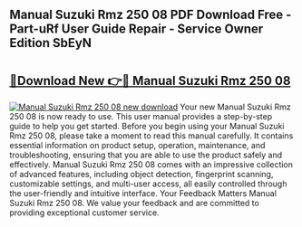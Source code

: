## Manual Suzuki Rmz 250 08 PDF Download Free - Part-uRf User Guide Repair - Service Owner Edition SbEyN

# <h2><a href="http://bc95174.oget.top/?id=Manual+Suzuki+Rmz+250+08">🔗Download New 👉🔴 Manual Suzuki Rmz 250 08</a></h2>

[![Manual Suzuki Rmz 250 08 new download](https://i.imgur.com/5g1atiW.png)](http://bc95174.oget.top/?id=Manual+Suzuki+Rmz+250+08)
Your new Manual Suzuki Rmz 250 08 is now ready to use. This user manual provides a step-by-step guide to help you get started. Before you begin using your Manual Suzuki Rmz 250 08, please take a moment to read this manual carefully. It contains essential information on product setup, operation, maintenance, and troubleshooting, ensuring that you are able to use the product safely and effectively. Manual Suzuki Rmz 250 08 comes with an impressive collection of advanced features, including object detection, fingerprint scanning, customizable settings, and multi-user access, all easily controlled through the user-friendly and intuitive interface. Your Feedback Matters Manual Suzuki Rmz 250 08. We value your feedback and are committed to providing exceptional customer service.
